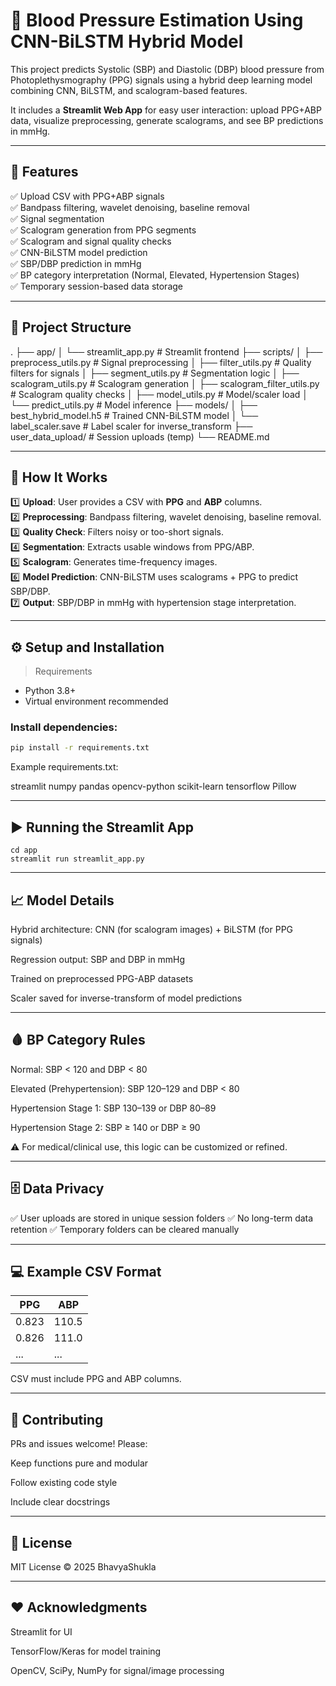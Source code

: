 # 💓 Blood Pressure Estimation Using CNN-BiLSTM Hybrid Model

This project predicts Systolic (SBP) and Diastolic (DBP) blood pressure from Photoplethysmography (PPG) signals using a hybrid deep learning model combining CNN, BiLSTM, and scalogram-based features.  

It includes a **Streamlit Web App** for easy user interaction: upload PPG+ABP data, visualize preprocessing, generate scalograms, and see BP predictions in mmHg.

---

## 🚀 Features

✅ Upload CSV with PPG+ABP signals  
✅ Bandpass filtering, wavelet denoising, baseline removal  
✅ Signal segmentation  
✅ Scalogram generation from PPG segments  
✅ Scalogram and signal quality checks  
✅ CNN-BiLSTM model prediction  
✅ SBP/DBP prediction in mmHg  
✅ BP category interpretation (Normal, Elevated, Hypertension Stages)  
✅ Temporary session-based data storage  

---

## 📂 Project Structure

.
├── app/
│ └── streamlit_app.py # Streamlit frontend
├── scripts/
│ ├── preprocess_utils.py # Signal preprocessing
│ ├── filter_utils.py # Quality filters for signals
│ ├── segment_utils.py # Segmentation logic
│ ├── scalogram_utils.py # Scalogram generation
│ ├── scalogram_filter_utils.py # Scalogram quality checks
│ ├── model_utils.py # Model/scaler load
│ └── predict_utils.py # Model inference
├── models/
│ ├── best_hybrid_model.h5 # Trained CNN-BiLSTM model
│ └── label_scaler.save # Label scaler for inverse_transform
├── user_data_upload/ # Session uploads (temp)
└── README.md



---

## 🧪 How It Works

1️⃣ **Upload**: User provides a CSV with **PPG** and **ABP** columns.  
2️⃣ **Preprocessing**: Bandpass filtering, wavelet denoising, baseline removal.  
3️⃣ **Quality Check**: Filters noisy or too-short signals.  
4️⃣ **Segmentation**: Extracts usable windows from PPG/ABP.  
5️⃣ **Scalogram**: Generates time-frequency images.  
6️⃣ **Model Prediction**: CNN-BiLSTM uses scalograms + PPG to predict SBP/DBP.  
7️⃣ **Output**: SBP/DBP in mmHg with hypertension stage interpretation.

---

## ⚙️   Setup and Installation

> Requirements
- Python 3.8+
- Virtual environment recommended

### Install dependencies:

```bash
pip install -r requirements.txt
```
Example requirements.txt:

streamlit
numpy
pandas
opencv-python
scikit-learn
tensorflow
Pillow

---



## ▶️ **Running the Streamlit App**

```
cd app
streamlit run streamlit_app.py
```

---


## 📈 **Model Details**
Hybrid architecture: CNN (for scalogram images) + BiLSTM (for PPG signals)

Regression output: SBP and DBP in mmHg

Trained on preprocessed PPG-ABP datasets

Scaler saved for inverse-transform of model predictions

---


## 🩸 **BP Category Rules**
Normal: SBP < 120 and DBP < 80

Elevated (Prehypertension): SBP 120–129 and DBP < 80

Hypertension Stage 1: SBP 130–139 or DBP 80–89

Hypertension Stage 2: SBP ≥ 140 or DBP ≥ 90

⚠️ For medical/clinical use, this logic can be customized or refined.

---


## 🗄️ **Data Privacy**
✅ User uploads are stored in unique session folders
✅ No long-term data retention
✅ Temporary folders can be cleared manually


---


## 💻 **Example CSV Format**

| PPG   | ABP   |
| ----- | ----- |
| 0.823 | 110.5 |
| 0.826 | 111.0 |
| ...   | ...   |


CSV must include PPG and ABP columns.


---


## 🤝 **Contributing**
PRs and issues welcome! Please:

Keep functions pure and modular

Follow existing code style

Include clear docstrings

---


## 📜 **License**
MIT License © 2025 BhavyaShukla

---

## ❤️ **Acknowledgments**
Streamlit for UI

TensorFlow/Keras for model training

OpenCV, SciPy, NumPy for signal/image processing
